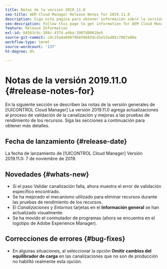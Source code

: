 ```yaml
---
title: Notas de la versión 2019.11.0
seo-title: AEM Cloud Manager Release Notes for 2019.11.0
description: Siga esta página para obtener información sobre la versión 2019.11.0 de Cloud Manager.
seo-description: Follow this page to get information for AEM Cloud Manager Release 2019.11.0.
feature: Release Information
exl-id: 04563c9c-189c-4374-a4ba-3907d0061be5
source-git-commit: c0c25ada09879b850883dcd1e53ad05c7087a80a
workflow-type: tm+mt
source-wordcount: '137'
ht-degree: 8%

---
```


# Notas de la versión 2019.11.0 {#release-notes-for}

En la siguiente sección se describen las notas de la versión generales de [!UICONTROL Cloud Manager] La versión 2019.11.0 agrega actualizaciones al proceso de validación de la canalización y mejoras a las pruebas de rendimiento de los recursos.
Siga las secciones a continuación para obtener más detalles.

## Fecha de lanzamiento {#release-date}

La fecha de lanzamiento de [!UICONTROL Cloud Manager] Versión 2019.11.0: 7 de noviembre de 2019.

## Novedades {#whats-new}

* Si el paso Validar canalización falla, ahora muestra el error de validación específico encontrado.
* Se ha mejorado el mecanismo utilizado para eliminar recursos durante las pruebas de rendimiento de los recursos.
* El *Canalizaciones* y *Entornos* tarjetas en el **Información general** se han actualizado visualmente.
* Se ha movido el conmutador de programas (ahora se encuentra en el logotipo de Adobe Experience Manager).

## Correcciones de errores {#bug-fixes}

* En algunas situaciones, al seleccionar la opción **Omitir cambios del equilibrador de carga** en las canalizaciones que no son de producción no habilitó realmente esta opción.
